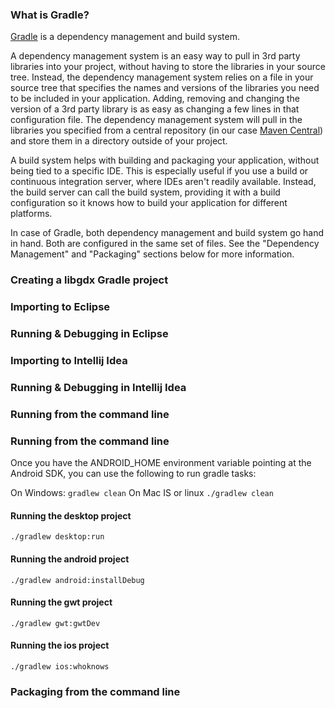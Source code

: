 ### What is Gradle?
[Gradle](http://www.gradle.org/) is a dependency management and build system. 

A dependency management system is an easy way to pull in 3rd party libraries into your project, without having to store the libraries in your source tree. Instead, the dependency management system relies on a file in your source tree that specifies the names and versions of the libraries you need to be included in your application. Adding, removing and changing the version of a 3rd party library is as easy as changing a few lines in that configuration file. The dependency management system will pull in the libraries you specified from a central repository (in our case [Maven Central](http://search.maven.org/)) and store them in a directory outside of your project.

A build system helps with building and packaging your application, without being tied to a specific IDE. This is especially useful if you use a build or continuous integration server, where IDEs aren't readily available. Instead, the build server can call the build system, providing it with a build configuration so it knows how to build your application for different platforms.

In case of Gradle, both dependency management and build system go hand in hand. Both are configured in the same set of files. See the "Dependency Management" and "Packaging" sections below for more information.

### Creating a libgdx Gradle project

### Importing to Eclipse

### Running & Debugging in Eclipse

### Importing to Intellij Idea

### Running & Debugging in Intellij Idea

### Running from the command line

### Running from the command line
Once you have the ANDROID_HOME environment variable pointing at the Android SDK, you can use the following to run gradle tasks:

On Windows:
`gradlew clean`
On Mac IS or linux
`./gradlew clean`
#### Running the desktop project
`./gradlew desktop:run`
#### Running the android project
`./gradlew android:installDebug`
#### Running the gwt project
`./gradlew gwt:gwtDev`
#### Running the ios project
`./gradlew ios:whoknows`


### Packaging from the command line